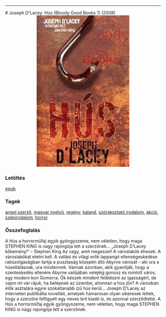 <hr/>
# <a name="id_524">Joseph D'Lacey: Hús (Bloody Good Books 1) (2008)</a>
<center><img src="https://github.com/BercziSandor/calibre_lib/raw/main/main/Joseph%20D%27Lacey/Hus%20%28524%29/cover.jpg" alt="cover" width="300"/></center>

### Letöltés
[epub](https://github.com/BercziSandor/calibre_lib/raw/main/main/Joseph%20D%27Lacey/Hus%20%28524%29/Hus%20-%20Joseph%20D%27Lacey.epub)

### Tagek
[angol szerző](https://github.com/berczisandor/calibre_lib/blob/main/main/_tags/angol%20szerz%c5%91.md), [magyar nyelvű](https://github.com/berczisandor/calibre_lib/blob/main/main/_tags/magyar%20nyelv%c5%b1.md), [regény](https://github.com/berczisandor/calibre_lib/blob/main/main/_tags/reg%c3%a9ny.md), [kaland](https://github.com/berczisandor/calibre_lib/blob/main/main/_tags/kaland.md), [szórakoztató irodalom](https://github.com/berczisandor/calibre_lib/blob/main/main/_tags/sz%c3%b3rakoztat%c3%b3%20irodalom.md), [akció](https://github.com/berczisandor/calibre_lib/blob/main/main/_tags/akci%c3%b3.md), [szépirodalom](https://github.com/berczisandor/calibre_lib/blob/main/main/_tags/sz%c3%a9pirodalom.md), [horror](https://github.com/berczisandor/calibre_lib/blob/main/main/_tags/horror.md)

### Összefoglalás
<div>
<p>A Hús a horrorműfaj egyik gyöngyszeme, nem véletlen, hogy maga STEPHEN KING is nagy rajongója lett a szerzőnek… „Joseph D’Lacey kőkemény!” – Stephen King Az vagy, amit megeszel! A városlakók éhesek. A városlakókat etetni kell. A vallási és világi erők lappangó ellenségeskedése rabszolgaságban tartja a pusztaság közepén álló Abyrne városát – aki ura a húsellátásnak, ura mindennek. Vannak azonban, akik gyanítják, hogy a szenteskedés ellenére Abyrne valójában velejéig gonosz és romlott város, egy modern kori Gomorra. Ők készek mindent feláldozni az igazságért, de vajon mi vár rájuk, ha belépnek az üzembe, ahonnan a hús jön? A városban élők asztalára egyre szokatlanabb ízű hús kerül… Joseph D’Lacey az interneten publikálta novelláit, amelyek hamarosan olyan sikeresek lettek, hogy a szerzőre felfigyelt egy neves brit kiadó is, és azonnal szerződtette. A Hús a horrorműfaj egyik gyöngyszeme, nem véletlen, hogy maga STEPHEN KING is nagy rajongója lett a szerzőnek.</p></div>



